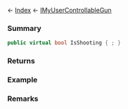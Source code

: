 ← [Index](Api-Index) ← [IMyUserControllableGun](Sandbox.ModAPI.Ingame.IMyUserControllableGun)

### Summary

```csharp
public virtual bool IsShooting { ; }
```

### Returns

### Example

### Remarks

